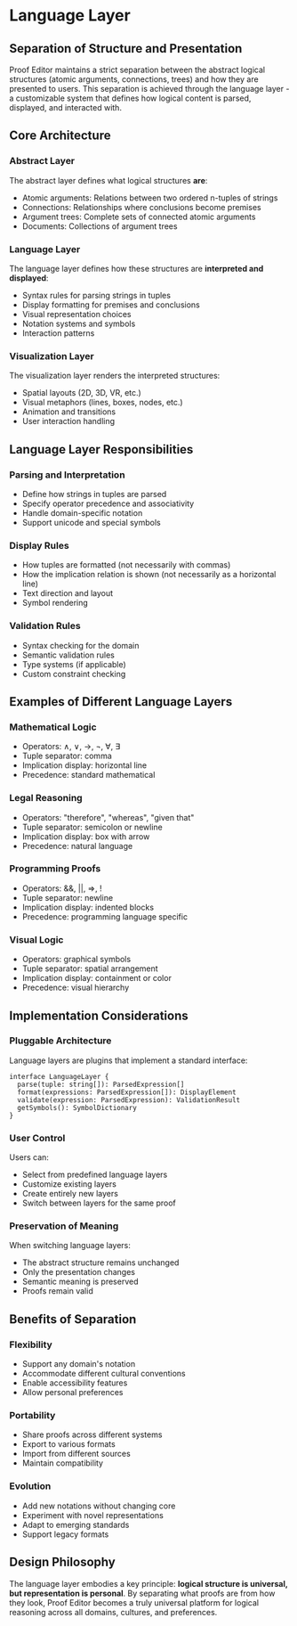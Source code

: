# Language Layer

## Separation of Structure and Presentation

Proof Editor maintains a strict separation between the abstract logical structures (atomic arguments, connections, trees) and how they are presented to users. This separation is achieved through the language layer - a customizable system that defines how logical content is parsed, displayed, and interacted with.

## Core Architecture

### Abstract Layer
The abstract layer defines what logical structures **are**:
- Atomic arguments: Relations between two ordered n-tuples of strings
- Connections: Relationships where conclusions become premises
- Argument trees: Complete sets of connected atomic arguments
- Documents: Collections of argument trees

### Language Layer
The language layer defines how these structures are **interpreted and displayed**:
- Syntax rules for parsing strings in tuples
- Display formatting for premises and conclusions
- Visual representation choices
- Notation systems and symbols
- Interaction patterns

### Visualization Layer
The visualization layer renders the interpreted structures:
- Spatial layouts (2D, 3D, VR, etc.)
- Visual metaphors (lines, boxes, nodes, etc.)
- Animation and transitions
- User interaction handling

## Language Layer Responsibilities

### Parsing and Interpretation
- Define how strings in tuples are parsed
- Specify operator precedence and associativity
- Handle domain-specific notation
- Support unicode and special symbols

### Display Rules
- How tuples are formatted (not necessarily with commas)
- How the implication relation is shown (not necessarily as a horizontal line)
- Text direction and layout
- Symbol rendering

### Validation Rules
- Syntax checking for the domain
- Semantic validation rules
- Type systems (if applicable)
- Custom constraint checking

## Examples of Different Language Layers

### Mathematical Logic
- Operators: ∧, ∨, →, ¬, ∀, ∃
- Tuple separator: comma
- Implication display: horizontal line
- Precedence: standard mathematical

### Legal Reasoning
- Operators: "therefore", "whereas", "given that"
- Tuple separator: semicolon or newline
- Implication display: box with arrow
- Precedence: natural language

### Programming Proofs
- Operators: &&, ||, =>, !
- Tuple separator: newline
- Implication display: indented blocks
- Precedence: programming language specific

### Visual Logic
- Operators: graphical symbols
- Tuple separator: spatial arrangement
- Implication display: containment or color
- Precedence: visual hierarchy

## Implementation Considerations

### Pluggable Architecture
Language layers are plugins that implement a standard interface:
```
interface LanguageLayer {
  parse(tuple: string[]): ParsedExpression[]
  format(expressions: ParsedExpression[]): DisplayElement
  validate(expression: ParsedExpression): ValidationResult
  getSymbols(): SymbolDictionary
}
```

### User Control
Users can:
- Select from predefined language layers
- Customize existing layers
- Create entirely new layers
- Switch between layers for the same proof

### Preservation of Meaning
When switching language layers:
- The abstract structure remains unchanged
- Only the presentation changes
- Semantic meaning is preserved
- Proofs remain valid

## Benefits of Separation

### Flexibility
- Support any domain's notation
- Accommodate different cultural conventions
- Enable accessibility features
- Allow personal preferences

### Portability
- Share proofs across different systems
- Export to various formats
- Import from different sources
- Maintain compatibility

### Evolution
- Add new notations without changing core
- Experiment with novel representations
- Adapt to emerging standards
- Support legacy formats

## Design Philosophy

The language layer embodies a key principle: **logical structure is universal, but representation is personal**. By separating what proofs are from how they look, Proof Editor becomes a truly universal platform for logical reasoning across all domains, cultures, and preferences.